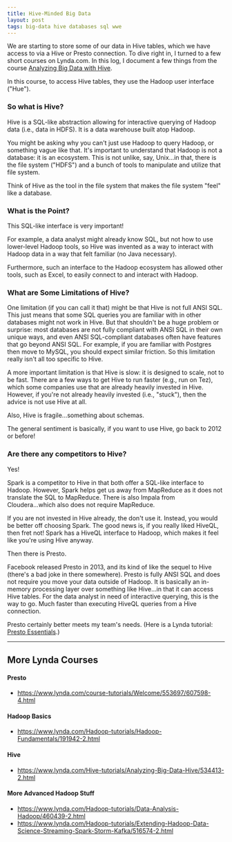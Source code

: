 ```yaml
---
title: Hive-Minded Big Data
layout: post
tags: big-data hive databases sql wwe
---
```


We are starting to store some of our data in Hive tables, which we have access to via a Hive or Presto 
connection.  To dive right in, I turned to a few short courses on Lynda.com.  In this log, I document
a few things from the course 
[Analyzing Big Data with Hive](https://www.lynda.com/Hive-tutorials/Analyzing-Big-Data-Hive/534413-2.html).

In this course, to access Hive tables, they use the Hadoop user interface ("Hue").

### So what is Hive? 

Hive is a SQL-like abstraction allowing for interactive querying of Hadoop data (i.e., data in HDFS).  It
is a data warehouse built atop Hadoop. 

You might be asking why you can't just use Hadoop to query Hadoop, or something vague like that.  It's
important to understand that Hadoop is not a database: it is an ecosystem.  This is not unlike, say, Unix...in that, 
there is the file system ("HDFS") and a bunch of tools to manipulate and utilize that file system.

Think of Hive as the tool in the file system that makes the file system "feel" like a database.


### What is the Point?
This SQL-like interface is very important! 

For example, a data analyst might already know SQL, but not how to use lower-level Hadoop tools, 
so Hive was invented as a way to interact with Hadoop data in a way that felt familiar (no Java necessary).

Furthermore, such an interface to the Hadoop ecosystem has allowed other tools, 
such as Excel, to easily connect to and interact with Hadoop.


### What are Some Limitations of Hive?  
One limitation (if you can call it that) might be that Hive is not full ANSI SQL. This just means that 
some SQL queries you are familiar with in other databases might not work in Hive.  But that shouldn't be
a huge problem or surprise: most databases are not fully compliant with ANSI SQL in their own unique ways, 
and even ANSI SQL-compliant databases often have features that go beyond ANSI SQL. For example, if you 
are familiar with Postgres then move to MySQL, you should expect similar friction.  So this limitation
really isn't all too specific to Hive.

A more important limitation is that Hive is slow: it is designed to scale, not to be fast. There are a few ways
to get Hive to run faster (e.g., run on Tez), which some companies use that are already heavily invested in 
Hive. However, if you're not already heavily invested (i.e., "stuck"), then the advice is not use Hive at 
all. 

Also, Hive is fragile...something about schemas.  

The general sentiment is basically, if you want to use Hive, go back to 2012 or before!

### Are there any competitors to Hive?
Yes! 

Spark is a competitor to Hive in that both offer a SQL-like interface to Hadoop.  However, Spark 
helps get us away from MapReduce as it does not translate the SQL to MapReduce. There is also Impala from 
Cloudera...which also does not require MapReduce.  

If you are not invested in Hive already, the don't use it.  Instead, you would be better off choosing 
Spark.  The good news is, if you really liked HiveQL, then fret not!  Spark has a HiveQL interface to Hadoop,
which makes it feel like you're using Hive anyway.

Then there is Presto.

Facebook released Presto in 2013, and its kind of like the sequel to Hive (there's a bad joke in there 
somewhere).  Presto is fully ANSI SQL and does 
not require you move your data outside of Hadoop.  It is basically an in-memory
processing layer over something like Hive...in that it can access Hive tables.  For the data analyst in
need of interactive querying, this is the way to go.  Much faster than executing HiveQL queries from a Hive
connection. 

Presto certainly better meets my team's needs.  (Here is a Lynda tutorial: 
[Presto Essentials](https://www.lynda.com/course-tutorials/Welcome/553697/607598-4.html).)



--------------------------------------------------------------

## More Lynda Courses
#### Presto
* https://www.lynda.com/course-tutorials/Welcome/553697/607598-4.html

#### Hadoop Basics
* https://www.lynda.com/Hadoop-tutorials/Hadoop-Fundamentals/191942-2.html

####  Hive
* https://www.lynda.com/Hive-tutorials/Analyzing-Big-Data-Hive/534413-2.html

#### More Advanced Hadoop Stuff
* https://www.lynda.com/Hadoop-tutorials/Data-Analysis-Hadoop/460439-2.html
* https://www.lynda.com/Hadoop-tutorials/Extending-Hadoop-Data-Science-Streaming-Spark-Storm-Kafka/516574-2.html
